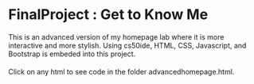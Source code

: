 # FinalProject : Get to Know Me

####

This is an advanced version of my homepage lab where it is more interactive and more stylish. Using cs50ide, HTML, CSS, Javascript, and Bootstrap is embeded into this project.

####

Click on any html to see code in the folder advancedhomepage.html. 
